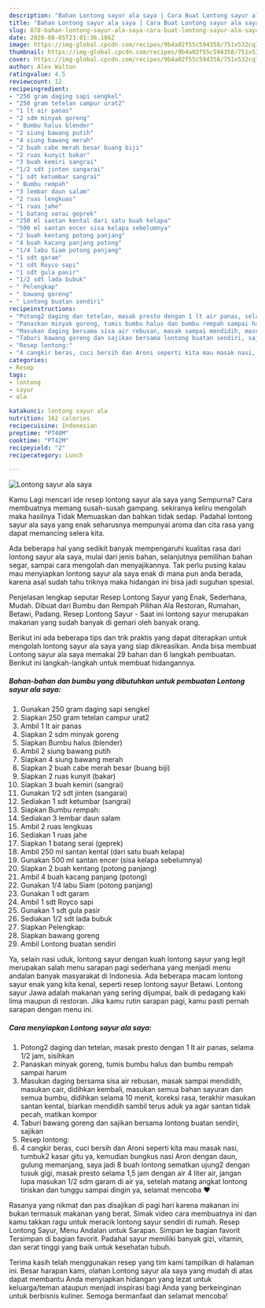 ```yaml
---
description: "Bahan Lontong sayur ala saya | Cara Buat Lontong sayur ala saya Yang Sedap"
title: "Bahan Lontong sayur ala saya | Cara Buat Lontong sayur ala saya Yang Sedap"
slug: 878-bahan-lontong-sayur-ala-saya-cara-buat-lontong-sayur-ala-saya-yang-sedap
date: 2020-08-05T23:01:36.186Z
image: https://img-global.cpcdn.com/recipes/9b4a02f55c594358/751x532cq70/lontong-sayur-ala-saya-foto-resep-utama.jpg
thumbnail: https://img-global.cpcdn.com/recipes/9b4a02f55c594358/751x532cq70/lontong-sayur-ala-saya-foto-resep-utama.jpg
cover: https://img-global.cpcdn.com/recipes/9b4a02f55c594358/751x532cq70/lontong-sayur-ala-saya-foto-resep-utama.jpg
author: Alex Walton
ratingvalue: 4.5
reviewcount: 12
recipeingredient:
- "250 gram daging sapi sengkel"
- "250 gram tetelan campur urat2"
- "1 lt air panas"
- "2 sdm minyak goreng"
- " Bumbu halus blender"
- "2 siung bawang putih"
- "4 siung bawang merah"
- "2 buah cabe merah besar buang biji"
- "2 ruas kunyit bakar"
- "3 buah kemiri sangrai"
- "1/2 sdt jinten sangarai"
- "1 sdt ketumbar sangrai"
- " Bumbu rempah"
- "3 lembar daun salam"
- "2 ruas lengkuas"
- "1 ruas jahe"
- "1 batang serai geprek"
- "250 ml santan kental dari satu buah kelapa"
- "500 ml santan encer sisa kelapa sebelumnya"
- "2 buah kentang potong panjang"
- "4 buah kacang panjang potong"
- "1/4 labu Siam potong panjang"
- "1 sdt garam"
- "1 sdt Royco sapi"
- "1 sdt gula pasir"
- "1/2 sdt lada bubuk"
- " Pelengkap"
- " bawang goreng"
- " Lontong buatan sendiri"
recipeinstructions:
- "Potong2 daging dan tetelan, masak presto dengan 1 lt air panas, selama 1/2 jam, sisihkan"
- "Panaskan minyak goreng, tumis bumbu halus dan bumbu rempah sampai harum"
- "Masukan daging bersama sisa air rebusan, masak sampai mendidih, masukan cair, didihkan kembali, masukan semua bahan sayuran dan semua bumbu, didihkan selama 10 menit, koreksi rasa, terakhir masukan santan kental, biarkan mendidih sambil terus aduk ya agar santan tidak pecah, matikan kompor"
- "Taburi bawang goreng dan sajikan bersama lontong buatan sendiri, sajikan"
- "Resep lontong:"
- "4 cangkir beras, cuci bersih dan Aroni seperti kita mau masak nasi, tumbuk2 kasar gitu ya, kemudian bungkus nasi Aron dengan daun, gulung memanjang, saya jadi 8 buah lontong sematkan ujung2 dengan tusuk gigi, masak presto selama 1,5 jam dengan air 4 liter air, jangan lupa masukan 1/2 sdm garam di air ya, setelah matang angkat lontong tiriskan dan tunggu sampai dingin ya, selamat mencoba ❤️"
categories:
- Resep
tags:
- lontong
- sayur
- ala

katakunci: lontong sayur ala 
nutrition: 162 calories
recipecuisine: Indonesian
preptime: "PT40M"
cooktime: "PT42M"
recipeyield: "2"
recipecategory: Lunch

---
```



![Lontong sayur ala saya](https://img-global.cpcdn.com/recipes/9b4a02f55c594358/751x532cq70/lontong-sayur-ala-saya-foto-resep-utama.jpg)

Kamu Lagi mencari ide resep lontong sayur ala saya yang Sempurna? Cara membuatnya memang susah-susah gampang. sekiranya keliru mengolah maka hasilnya Tidak Memuaskan dan bahkan tidak sedap. Padahal lontong sayur ala saya yang enak seharusnya mempunyai aroma dan cita rasa yang dapat memancing selera kita.

Ada beberapa hal yang sedikit banyak mempengaruhi kualitas rasa dari lontong sayur ala saya, mulai dari jenis bahan, selanjutnya pemilihan bahan segar, sampai cara mengolah dan menyajikannya. Tak perlu pusing kalau mau menyiapkan lontong sayur ala saya enak di mana pun anda berada, karena asal sudah tahu triknya maka hidangan ini bisa jadi suguhan spesial.

Penjelasan lengkap seputar Resep Lontong Sayur yang Enak, Sederhana, Mudah. Dibuat dari Bumbu dan Rempah Pilihan Ala Restoran, Rumahan, Betawi, Padang. Resep Lontong Sayur - Saat ini lontong sayur merupakan makanan yang sudah banyak di gemari oleh banyak orang.


Berikut ini ada beberapa tips dan trik praktis yang dapat diterapkan untuk mengolah lontong sayur ala saya yang siap dikreasikan. Anda bisa membuat Lontong sayur ala saya memakai 29 bahan dan 6 langkah pembuatan. Berikut ini langkah-langkah untuk membuat hidangannya.

<!--inarticleads1-->

##### Bahan-bahan dan bumbu yang dibutuhkan untuk pembuatan Lontong sayur ala saya:

1. Gunakan 250 gram daging sapi sengkel
1. Siapkan 250 gram tetelan campur urat2
1. Ambil 1 lt air panas
1. Siapkan 2 sdm minyak goreng
1. Siapkan  Bumbu halus (blender)
1. Ambil 2 siung bawang putih
1. Siapkan 4 siung bawang merah
1. Siapkan 2 buah cabe merah besar (buang biji)
1. Siapkan 2 ruas kunyit (bakar)
1. Siapkan 3 buah kemiri (sangrai)
1. Gunakan 1/2 sdt jinten (sangarai)
1. Sediakan 1 sdt ketumbar (sangrai)
1. Siapkan  Bumbu rempah:
1. Sediakan 3 lembar daun salam
1. Ambil 2 ruas lengkuas
1. Sediakan 1 ruas jahe
1. Siapkan 1 batang serai (geprek)
1. Ambil 250 ml santan kental (dari satu buah kelapa)
1. Gunakan 500 ml santan encer (sisa kelapa sebelumnya)
1. Siapkan 2 buah kentang (potong panjang)
1. Ambil 4 buah kacang panjang (potong)
1. Gunakan 1/4 labu Siam (potong panjang)
1. Gunakan 1 sdt garam
1. Ambil 1 sdt Royco sapi
1. Gunakan 1 sdt gula pasir
1. Sediakan 1/2 sdt lada bubuk
1. Siapkan  Pelengkap:
1. Siapkan  bawang goreng
1. Ambil  Lontong buatan sendiri


Ya, selain nasi uduk, lontong sayur dengan kuah lontong sayur yang legit merupakan salah menu sarapan pagi sederhana yang menjadi menu andalan banyak masyarakat di Indonesia. Ada beberapa macam lontong sayur enak yang kita kenal, seperti resep lontong sayur Betawi. Lontong sayur Jawa adalah makanan yang sering dijumpai, baik di pedagang kaki lima maupun di restoran. Jika kamu rutin sarapan pagi, kamu pasti pernah sarapan dengan menu ini. 

<!--inarticleads2-->

##### Cara menyiapkan Lontong sayur ala saya:

1. Potong2 daging dan tetelan, masak presto dengan 1 lt air panas, selama 1/2 jam, sisihkan
1. Panaskan minyak goreng, tumis bumbu halus dan bumbu rempah sampai harum
1. Masukan daging bersama sisa air rebusan, masak sampai mendidih, masukan cair, didihkan kembali, masukan semua bahan sayuran dan semua bumbu, didihkan selama 10 menit, koreksi rasa, terakhir masukan santan kental, biarkan mendidih sambil terus aduk ya agar santan tidak pecah, matikan kompor
1. Taburi bawang goreng dan sajikan bersama lontong buatan sendiri, sajikan
1. Resep lontong:
1. 4 cangkir beras, cuci bersih dan Aroni seperti kita mau masak nasi, tumbuk2 kasar gitu ya, kemudian bungkus nasi Aron dengan daun, gulung memanjang, saya jadi 8 buah lontong sematkan ujung2 dengan tusuk gigi, masak presto selama 1,5 jam dengan air 4 liter air, jangan lupa masukan 1/2 sdm garam di air ya, setelah matang angkat lontong tiriskan dan tunggu sampai dingin ya, selamat mencoba ❤️


Rasanya yang nikmat dan pas disajikan di pagi hari karena makanan ini bukan termasuk makanan yang berat. Simak video cara membuatnya ini dan kamu takkan ragu untuk meracik lontong sayur sendiri di rumah. Resep Lontong Sayur, Menu Andalan untuk Sarapan. Simpan ke bagian favorit Tersimpan di bagian favorit. Padahal sayur memiliki banyak gizi, vitamin, dan serat tinggi yang baik untuk kesehatan tubuh. 

Terima kasih telah menggunakan resep yang tim kami tampilkan di halaman ini. Besar harapan kami, olahan Lontong sayur ala saya yang mudah di atas dapat membantu Anda menyiapkan hidangan yang lezat untuk keluarga/teman ataupun menjadi inspirasi bagi Anda yang berkeinginan untuk berbisnis kuliner. Semoga bermanfaat dan selamat mencoba!
